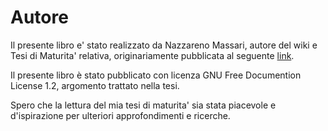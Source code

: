 # Autore

Il presente libro e' stato realizzato da Nazzareno Massari, autore del wiki e Tesi di Maturita' relativa,  originariamente pubblicata al  seguente [link](http://theopensourcepa.altervista.org/dokuwiki/doku.php?id=open_source).

Il presente libro è stato pubblicato con licenza GNU Free Documention License 1.2, argomento trattato nella tesi.

Spero che la lettura del mia tesi di maturita' sia stata piacevole e d'ispirazione per ulteriori approfondimenti e ricerche.

